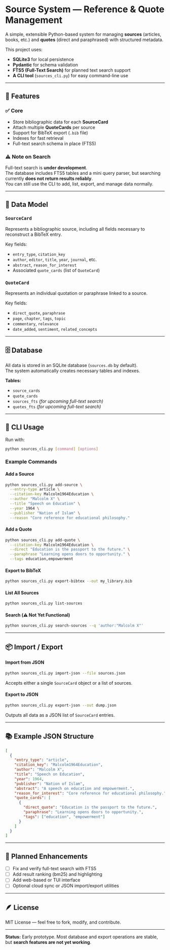 # Source System — Reference & Quote Management

A simple, extensible Python-based system for managing **sources** (articles, books, etc.) and **quotes** (direct and paraphrased) with structured metadata.

This project uses:
- **SQLite3** for local persistence  
- **Pydantic** for schema validation  
- **FTS5 (Full-Text Search)** for planned text search support  
- **A CLI tool** (`sources_cli.py`) for easy command-line use  

---

## 🧩 Features

### ✅ Core
- Store bibliographic data for each **SourceCard**
- Attach multiple **QuoteCards** per source
- Support for BibTeX export (`.bib` file)
- Indexes for fast retrieval
- Full-text search schema in place (FTS5)

### ⚠️ Note on Search
Full-text search is **under development**.  
The database includes FTS5 tables and a mini query parser, but searching currently **does not return results reliably**.  
You can still use the CLI to add, list, export, and manage data normally.

---

## 🧱 Data Model

### `SourceCard`
Represents a bibliographic source, including all fields necessary to reconstruct a BibTeX entry.

Key fields:
- `entry_type`, `citation_key`
- `author`, `editor`, `title`, `year`, `journal`, etc.
- `abstract`, `reason_for_interest`
- Associated `quote_cards` (list of `QuoteCard`)

### `QuoteCard`
Represents an individual quotation or paraphrase linked to a source.

Key fields:
- `direct_quote`, `paraphrase`
- `page`, `chapter`, `tags`, `topic`
- `commentary`, `relevance`
- `date_added`, `sentiment`, `related_concepts`

---

## 🗄️ Database

All data is stored in an SQLite database (`sources.db` by default).  
The system automatically creates necessary tables and indexes.

**Tables:**
- `source_cards`
- `quote_cards`
- `sources_fts` *(for upcoming full-text search)*
- `quotes_fts` *(for upcoming full-text search)*

---

## 🔧 CLI Usage

Run with:
```bash
python sources_cli.py [command] [options]
````

### Example Commands

#### Add a Source

```bash
python sources_cli.py add-source \
  --entry-type article \
  --citation-key Malcolm1964Education \
  --author "Malcolm X" \
  --title "Speech on Education" \
  --year 1964 \
  --publisher "Nation of Islam" \
  --reason "Core reference for educational philosophy."
```

#### Add a Quote

```bash
python sources_cli.py add-quote \
  --citation-key Malcolm1964Education \
  --direct "Education is the passport to the future." \
  --paraphrase "Learning opens doors to opportunity." \
  --tags education,empowerment
```

#### Export to BibTeX

```bash
python sources_cli.py export-bibtex --out my_library.bib
```

#### List All Sources

```bash
python sources_cli.py list-sources
```

#### Search (⚠️ Not Yet Functional)

```bash
python sources_cli.py search-sources --q 'author:"Malcolm X"'
```

---

## 📦 Import / Export

#### Import from JSON

```bash
python sources_cli.py import-json --file sources.json
```

Accepts either a single `SourceCard` object or a list of sources.

#### Export to JSON

```bash
python sources_cli.py export-json --out dump.json
```

Outputs all data as a JSON list of `SourceCard` entries.

---

## 📚 Example JSON Structure

```json
[
  {
    "entry_type": "article",
    "citation_key": "Malcolm1964Education",
    "author": "Malcolm X",
    "title": "Speech on Education",
    "year": 1964,
    "publisher": "Nation of Islam",
    "abstract": "A speech on education and empowerment.",
    "reason_for_interest": "Core reference for educational philosophy.",
    "quote_cards": [
      {
        "direct_quote": "Education is the passport to the future.",
        "paraphrase": "Learning opens doors to opportunity.",
        "tags": ["education", "empowerment"]
      }
    ]
  }
]
```

---

## 🧠 Planned Enhancements

* [ ] Fix and verify full-text search with FTS5
* [ ] Add result ranking (bm25) and highlighting
* [ ] Add web-based or TUI interface
* [ ] Optional cloud sync or JSON import/export utilities

---

## 🪶 License

MIT License — feel free to fork, modify, and contribute.

---

**Status:** Early prototype.
Most database and export operations are stable, but **search features are not yet working**.
